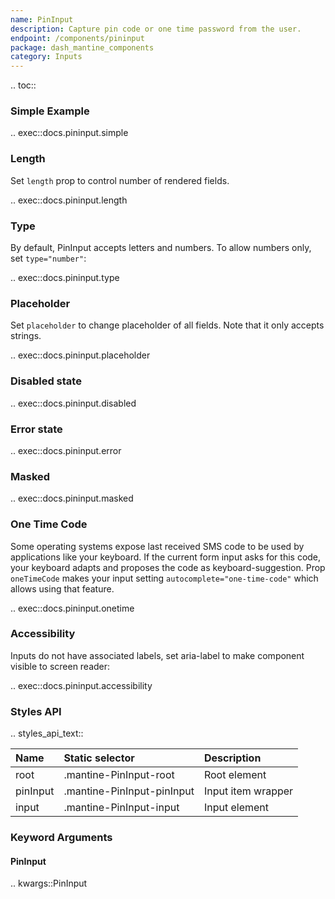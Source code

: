 ```yaml
---
name: PinInput
description: Capture pin code or one time password from the user.
endpoint: /components/pininput
package: dash_mantine_components
category: Inputs
---
```


.. toc::

### Simple Example

.. exec::docs.pininput.simple

### Length

Set `length` prop to control number of rendered fields.

.. exec::docs.pininput.length

### Type

By default, PinInput accepts letters and numbers. To allow numbers only, set `type="number"`:

.. exec::docs.pininput.type

### Placeholder
Set `placeholder` to change placeholder of all fields. Note that it only accepts strings.

.. exec::docs.pininput.placeholder

### Disabled state

.. exec::docs.pininput.disabled

### Error state

.. exec::docs.pininput.error

### Masked

.. exec::docs.pininput.masked

### One Time Code

Some operating systems expose last received SMS code to be used by applications like your keyboard.
If the current form input asks for this code, your keyboard adapts and proposes the code as keyboard-suggestion.
Prop `oneTimeCode` makes your input setting `autocomplete="one-time-code"` which allows using that feature.

.. exec::docs.pininput.onetime

### Accessibility

Inputs do not have associated labels, set aria-label to make component visible to screen reader:

.. exec::docs.pininput.accessibility

### Styles API

.. styles_api_text::

| Name     | Static selector            | Description        |
|:---------|:---------------------------|:-------------------|
| root     | .mantine-PinInput-root     | Root element       |
| pinInput | .mantine-PinInput-pinInput | Input item wrapper |
| input    | .mantine-PinInput-input    | Input element      |

### Keyword Arguments

#### PinInput

.. kwargs::PinInput
